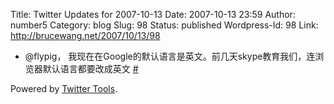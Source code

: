Title: Twitter Updates for 2007-10-13
Date: 2007-10-13 23:59
Author: number5
Category: blog
Slug: 98
Status: published
Wordpress-Id: 98
Link: http://brucewang.net/2007/10/13/98

-   @flypig，
    我现在在Google的默认语言是英文。前几天skype教育我们，连浏览器默认语言都要改成英文
    [\#](http://twitter.com/number5/statuses/333157442)

Powered by [Twitter Tools](http://alexking.org/projects/wordpress).
